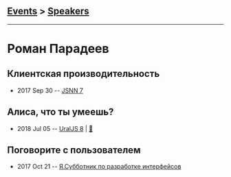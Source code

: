 ## [Events](../README.md) > [Speakers](../speakers.md)
---

# Роман Парадеев

## Клиентская производительность
- 2017 Sep 30 -- [JSNN 7](https://www.youtube.com/watch?v=zBApGMP2Sew)    
## Алиса, что ты умеешь?
- 2018 Jul 05 -- [UralJS 8](https://youtu.be/EhZKksgvJeM)  | [:notebook:](https://docviewer.yandex.ru/view/0/?*=Y9Lw8t98e9V9LLj3CqlgyQp%2F4x97InVybCI6InlhLWRpc2stcHVibGljOi8vNWExUXpQa2hOK0tZRzRJVjA3RzhIVTRaQ25DYUljWmFzVGU4MzBuUXZKTT0iLCJ0aXRsZSI6InVyYWxqcy1hbGljZS13aGF0LWNhbi15b3UtZG8ucGRmIiwidWlkIjoiMCIsInl1IjoiNzI2MDkwNzAxMTUzMzExMDE0OCIsIm5vaWZyYW1lIjpmYWxzZSwidHMiOjE1MzMxMTIzMzQ5MTB9)  
## Поговорите с пользователем
- 2017 Oct 21 -- [Я.Субботник по разработке интерфейсов](https://events.yandex.ru/lib/talks/5129/)    
